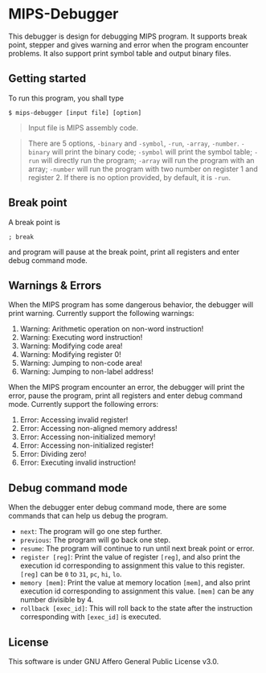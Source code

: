# MIPS-Debugger

This debugger is design for debugging MIPS program. It supports break point, stepper and gives warning and error when the program encounter problems. It also support print symbol table and output binary files.

## Getting started

To run this program, you shall type 

```
$ mips-debugger [input file] [option]
```

> Input file is MIPS assembly code.

> There are 5 options, `-binary` and `-symbol`, `-run`, `-array`, `-number`. `-binary` will print the binary code; `-symbol` will print the symbol table; `-run` will directly run the program; `-array` will run the program with an array; `-number` will run the program with two number on register 1 and register 2. If there is no option provided, by default, it is `-run`.

## Break point

A break point is 

```
; break
```

and program will pause at the break point, print all registers and enter debug command mode.

## Warnings & Errors

When the MIPS program has some dangerous behavior, the debugger will print warning. Currently support the following warnings:

1. Warning: Arithmetic operation on non-word instruction!
2. Warning: Executing word instruction!
3. Warning: Modifying code area!
4. Warning: Modifying register 0!
5. Warning: Jumping to non-code area!
6. Warning: Jumping to non-label address!

When the MIPS program encounter an error, the debugger will print the error, pause the program, print all registers and enter debug command mode. Currently support the following errors:

1. Error: Accessing invalid register!
2. Error: Accessing non-aligned memory address!
3. Error: Accessing non-initialized memory!
4. Error: Accessing non-initialized register!
5. Error: Dividing zero!
6. Error: Executing invalid instruction!

## Debug command mode 

When the debugger enter debug command mode, there are some commands that can help us debug the program.

- `next`: The program will go one step further.
- `previous`: The program will go back one step.
- `resume`: The program will continue to run until next break point or error.
- `register [reg]`: Print the value of register `[reg]`, and also print the execution id corresponding to assignment this value to this register. `[reg]` can be `0` to `31`, `pc`, `hi`, `lo`.
- `memory [mem]`: Print the value at memory location `[mem]`, and also print execution id corresponding to assignment this value. `[mem]` can be any number divisible by 4.
- `rollback [exec_id]`: This will roll back to the state after the instruction corresponding with `[exec_id]` is executed.

## License

This software is under GNU Affero General Public License v3.0.

